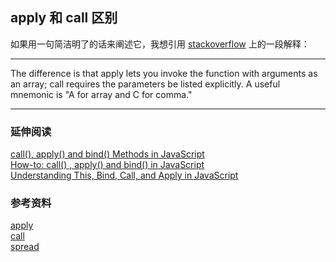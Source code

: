 
## apply 和 call 区别

如果用一句简洁明了的话来阐述它，我想引用 [stackoverflow](https://stackoverflow.com/questions/1986896/what-is-the-difference-between-call-and-apply) 上的一段解释：
***
The difference is that apply lets you invoke the function with arguments as an array; call requires the parameters be listed explicitly. A useful mnemonic is "A for array and C for comma."
***

### 延伸阅读
[call(), apply() and bind() Methods in JavaScript](https://www.codingame.com/playgrounds/9799/learn-solve-call-apply-and-bind-methods-in-javascript)      
[How-to: call() , apply() and bind() in JavaScript](https://www.codementor.io/niladrisekhardutta/how-to-call-apply-and-bind-in-javascript-8i1jca6jp)     
[Understanding This, Bind, Call, and Apply in JavaScript](https://www.taniarascia.com/this-bind-call-apply-javascript/)     


### 参考资料
[apply](https://developer.mozilla.org/en-US/docs/Web/JavaScript/Reference/Global_Objects/Function/apply)     
[call](https://developer.mozilla.org/en-US/docs/Web/JavaScript/Reference/Global_Objects/Function/call)    
[spread](https://developer.mozilla.org/en-US/docs/Web/JavaScript/Reference/Operators/Spread_syntax)        
